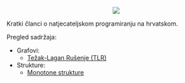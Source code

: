 <link rel="shortcut icon" type="image/png" href="{{ "favicon.ico"}}">
<title> Uvodna stranica | Crompetitive </title>
<p align="center"> <img src="https://github.com/crompetative/blog/assets/140803138/fb6c575c-3d6c-493a-b191-958309bd87bd" /> </p>
Kratki članci o natjecateljskom programiranju na hrvatskom.
  
Pregled sadržaja:
* Grafovi:
  * [Težak-Lagan Rušenje (TLR)](https://crompetitive.github.io/blog/grafovi/tezak-lagan_rusenje "Težak-lagan rušenje stabla")
* Strukture:
  * [Monotone strukture](https://crompetitive.github.io/blog/strukture/monotone_strukture "Monotone strukture")
